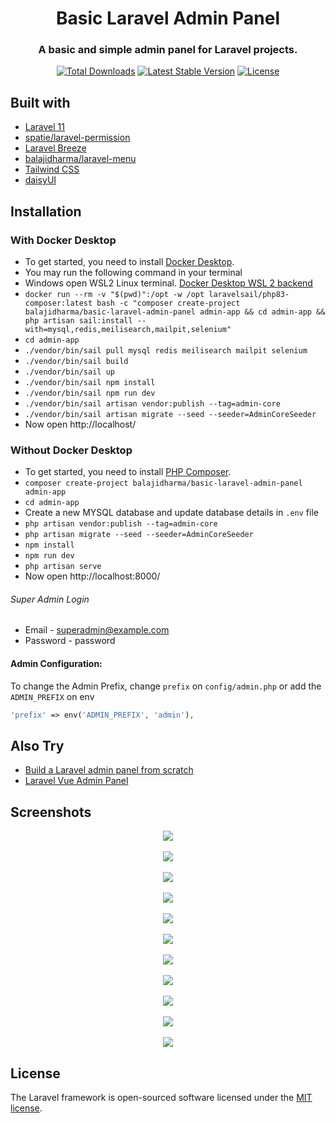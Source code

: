 <h1 align="center">Basic Laravel Admin Panel</h1>
<h3 align="center">A basic and simple admin panel for Laravel projects.</h3>
<p align="center">
<a href="https://packagist.org/packages/balajidharma/basic-laravel-admin-panel"><img src="https://poser.pugx.org/balajidharma/basic-laravel-admin-panel/downloads" alt="Total Downloads"></a>
<a href="https://packagist.org/packages/balajidharma/basic-laravel-admin-panel"><img src="https://poser.pugx.org/balajidharma/basic-laravel-admin-panel/v/stable" alt="Latest Stable Version"></a>
<a href="https://packagist.org/packages/balajidharma/basic-laravel-admin-panel"><img src="https://poser.pugx.org/balajidharma/basic-laravel-admin-panel/license" alt="License"></a>
</p>

## Built with
- [Laravel 11](https://github.com/laravel/framework)
- [spatie/laravel-permission](https://github.com/spatie/laravel-permission)
- [Laravel Breeze](https://github.com/laravel/breeze)
- [balajidharma/laravel-menu](https://github.com/balajidharma/laravel-menu)
- [Tailwind CSS](https://tailwindcss.com/)
- [daisyUI](https://daisyui.com/)


## Installation

### With Docker Desktop
- To get started, you need to install [Docker Desktop](https://www.docker.com/products/docker-desktop).
- You may run the following command in your terminal
- Windows open WSL2 Linux terminal. [Docker Desktop WSL 2 backend](https://docs.docker.com/desktop/windows/wsl/)
- `docker run --rm -v "$(pwd)":/opt -w /opt laravelsail/php83-composer:latest bash -c "composer create-project balajidharma/basic-laravel-admin-panel admin-app && cd admin-app && php artisan sail:install --with=mysql,redis,meilisearch,mailpit,selenium"`
- `cd admin-app`
- `./vendor/bin/sail pull mysql redis meilisearch mailpit selenium`
- `./vendor/bin/sail build`
- `./vendor/bin/sail up`
- `./vendor/bin/sail npm install`
- `./vendor/bin/sail npm run dev`
- `./vendor/bin/sail artisan vendor:publish --tag=admin-core`
- `./vendor/bin/sail artisan migrate --seed --seeder=AdminCoreSeeder`
- Now open http://localhost/

### Without Docker Desktop
- To get started, you need to install [PHP Composer](https://getcomposer.org/).
- `composer create-project balajidharma/basic-laravel-admin-panel admin-app`
- `cd admin-app`
- Create a new MYSQL database and update database details in `.env` file
- `php artisan vendor:publish --tag=admin-core`
- `php artisan migrate --seed --seeder=AdminCoreSeeder`
- `npm install`
- `npm run dev`
- `php artisan serve`
- Now open http://localhost:8000/

###### Super Admin Login
- Email - superadmin@example.com
- Password - password

#### Admin Configuration:

To change the Admin Prefix, change `prefix` on `config/admin.php` or add the `ADMIN_PREFIX` on env 

```php
'prefix' => env('ADMIN_PREFIX', 'admin'),
```

## Also Try
- [Build a Laravel admin panel from scratch](https://blog.devgenius.io/laravel-create-an-admin-panel-from-scratch-part-1-installation-8c11dae7e684)
- [Laravel Vue Admin Panel](https://github.com/balajidharma/laravel-vue-admin-panel)

## Screenshots
<p align="center">
	<img src="https://user-images.githubusercontent.com/6037466/179876455-1fbe6c89-9afc-4002-879b-fe3fc6506e34.png" >
	<br/><br/>
	<img src="https://github.com/balajidharma/basic-laravel-admin-panel/assets/6037466/e3332546-fde5-43f2-b485-c480e2789aca" >
	<br/><br/>
	<img src="https://github.com/balajidharma/basic-laravel-admin-panel/assets/6037466/d61f99be-672c-490b-a953-e5f85124e588" >
	<br/><br/>
	<img src="https://github.com/balajidharma/basic-laravel-admin-panel/assets/6037466/5c5b8653-bc47-40ce-8ca1-a80e1c18e02c">
	<br/><br/>
	<img src="https://github.com/balajidharma/basic-laravel-admin-panel/assets/6037466/1b57218c-6b59-4ce5-9258-53bcfaeadf0b">
	<br/><br/>
	<img src="https://github.com/balajidharma/basic-laravel-admin-panel/assets/6037466/ce3d5549-7897-44bc-afd2-7b82d196e255">
	<br/><br/>
	<img src="https://github.com/balajidharma/basic-laravel-admin-panel/assets/6037466/dc489947-9b6a-4eac-a425-9f5f86750afa">
	<br/><br/>
	<img src="https://github.com/balajidharma/basic-laravel-admin-panel/assets/6037466/f29751ec-3401-451f-9ce1-bee54865d8f5">
	<br/><br/>
	<img src="https://github.com/balajidharma/basic-laravel-admin-panel/assets/6037466/b3819023-12cc-481a-8c44-b5ea6dbb1987">
	<br/><br/>
	<img src="https://github.com/balajidharma/basic-laravel-admin-panel/assets/6037466/64f1f333-9812-4b7e-b981-2fcddf33cc1e">
	<br/><br/>
	<img src="https://github.com/balajidharma/basic-laravel-admin-panel/assets/6037466/e7895ca3-cab1-4a00-9e4b-8c1d87288c10">
</p>

## License

The Laravel framework is open-sourced software licensed under the [MIT license](https://opensource.org/licenses/MIT).
